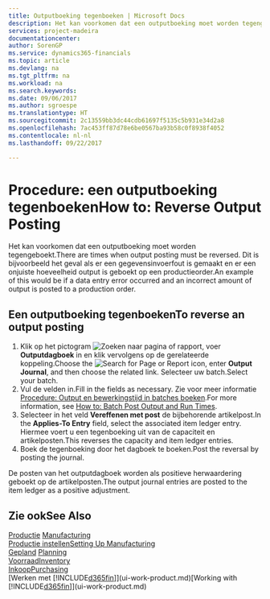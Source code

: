 ```yaml
---
title: Outputboeking tegenboeken | Microsoft Docs
description: Het kan voorkomen dat een outputboeking moet worden tegengeboekt. Dit is bijvoorbeeld het geval als er een gegevensinvoerfout is gemaakt en er een onjuiste hoeveelheid output is geboekt op een productieorder.
services: project-madeira
documentationcenter: 
author: SorenGP
ms.service: dynamics365-financials
ms.topic: article
ms.devlang: na
ms.tgt_pltfrm: na
ms.workload: na
ms.search.keywords: 
ms.date: 09/06/2017
ms.author: sgroespe
ms.translationtype: HT
ms.sourcegitcommit: 2c13559bb3dc44cdb61697f5135c5b931e34d2a8
ms.openlocfilehash: 7ac453ff87d78e6be0567ba93b58c0f8938f4052
ms.contentlocale: nl-nl
ms.lasthandoff: 09/22/2017

---
```

# <a name="how-to-reverse-output-posting"></a><span data-ttu-id="84db5-104">Procedure: een outputboeking tegenboeken</span><span class="sxs-lookup"><span data-stu-id="84db5-104">How to: Reverse Output Posting</span></span>
<span data-ttu-id="84db5-105">Het kan voorkomen dat een outputboeking moet worden tegengeboekt.</span><span class="sxs-lookup"><span data-stu-id="84db5-105">There are times when output posting must be reversed.</span></span> <span data-ttu-id="84db5-106">Dit is bijvoorbeeld het geval als er een gegevensinvoerfout is gemaakt en er een onjuiste hoeveelheid output is geboekt op een productieorder.</span><span class="sxs-lookup"><span data-stu-id="84db5-106">An example of this would be if a data entry error occurred and an incorrect amount of output is posted to a production order.</span></span>  

## <a name="to-reverse-an-output-posting"></a><span data-ttu-id="84db5-107">Een outputboeking tegenboeken</span><span class="sxs-lookup"><span data-stu-id="84db5-107">To reverse an output posting</span></span>  
1.  <span data-ttu-id="84db5-108">Klik op het pictogram ![Zoeken naar pagina of rapport](media/ui-search/search_small.png "pictogram Zoeken naar pagina of rapport"), voer **Outputdagboek** in en klik vervolgens op de gerelateerde koppeling.</span><span class="sxs-lookup"><span data-stu-id="84db5-108">Choose the ![Search for Page or Report](media/ui-search/search_small.png "Search for Page or Report icon") icon, enter **Output Journal**, and then choose the related link.</span></span> <span data-ttu-id="84db5-109">Selecteer uw batch.</span><span class="sxs-lookup"><span data-stu-id="84db5-109">Select your batch.</span></span>  
2. <span data-ttu-id="84db5-110">Vul de velden in.</span><span class="sxs-lookup"><span data-stu-id="84db5-110">Fill in the fields as necessary.</span></span> <span data-ttu-id="84db5-111">Zie voor meer informatie [Procedure: Output en bewerkingstijd in batches boeken](production-how-to-post-output-quantity.md).</span><span class="sxs-lookup"><span data-stu-id="84db5-111">For more information, see [How to: Batch Post Output and Run Times](production-how-to-post-output-quantity.md).</span></span>
3.  <span data-ttu-id="84db5-112">Selecteer in het veld **Vereffenen met post** de bijbehorende artikelpost.</span><span class="sxs-lookup"><span data-stu-id="84db5-112">In the **Applies-To Entry** field, select the associated item ledger entry.</span></span> <span data-ttu-id="84db5-113">Hiermee voert u een tegenboeking uit van de capaciteit en artikelposten.</span><span class="sxs-lookup"><span data-stu-id="84db5-113">This reverses the capacity and item ledger entries.</span></span>  
4. <span data-ttu-id="84db5-114">Boek de tegenboeking door het dagboek te boeken.</span><span class="sxs-lookup"><span data-stu-id="84db5-114">Post the reversal by posting the journal.</span></span>  

<span data-ttu-id="84db5-115">De posten van het outputdagboek worden als positieve herwaardering geboekt op de artikelposten.</span><span class="sxs-lookup"><span data-stu-id="84db5-115">The output journal entries are posted to the item ledger as a positive adjustment.</span></span>  

## <a name="see-also"></a><span data-ttu-id="84db5-116">Zie ook</span><span class="sxs-lookup"><span data-stu-id="84db5-116">See Also</span></span>  
 <span data-ttu-id="84db5-117">[Productie](production-manage-manufacturing.md)  </span><span class="sxs-lookup"><span data-stu-id="84db5-117">[Manufacturing](production-manage-manufacturing.md)  </span></span>  
 [<span data-ttu-id="84db5-118">Productie instellen</span><span class="sxs-lookup"><span data-stu-id="84db5-118">Setting Up Manufacturing</span></span>](production-configure-production-processes.md)  
 <span data-ttu-id="84db5-119">[Gepland](production-planning.md)    </span><span class="sxs-lookup"><span data-stu-id="84db5-119">[Planning](production-planning.md)    </span></span>  
 [<span data-ttu-id="84db5-120">Voorraad</span><span class="sxs-lookup"><span data-stu-id="84db5-120">Inventory</span></span>](inventory-manage-inventory.md)  
 [<span data-ttu-id="84db5-121">Inkoop</span><span class="sxs-lookup"><span data-stu-id="84db5-121">Purchasing</span></span>](purchasing-manage-purchasing.md)  
 <span data-ttu-id="84db5-122">[Werken met [!INCLUDE[d365fin](includes/d365fin_md.md)]](ui-work-product.md)</span><span class="sxs-lookup"><span data-stu-id="84db5-122">[Working with [!INCLUDE[d365fin](includes/d365fin_md.md)]](ui-work-product.md)</span></span>  

